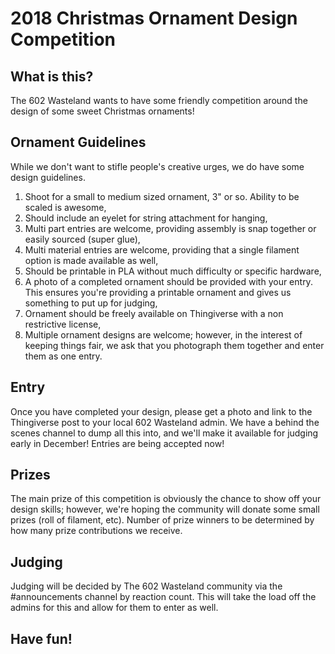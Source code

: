 # 2018 Christmas Ornament Design Competition

## What is this?
The 602 Wasteland wants to have some friendly competition around the design of some sweet Christmas ornaments!

## Ornament Guidelines
While we don't want to stifle people's creative urges, we do have some design guidelines.

1. Shoot for a small to medium sized ornament, 3" or so. Ability to be scaled is awesome,
2. Should include an eyelet for string attachment for hanging,
3. Multi part entries are welcome, providing assembly is snap together or easily sourced (super glue),
4. Multi material entries are welcome, providing that a single filament option is made available as well,
5. Should be printable in PLA without much difficulty or specific hardware,
6. A photo of a completed ornament should be provided with your entry. This ensures you're providing a printable ornament and gives us something to put up for judging,
7. Ornament should be freely available on Thingiverse with a non restrictive license,
8. Multiple ornament designs are welcome; however, in the interest of keeping things fair, we ask that you photograph them together and enter them as one entry.

## Entry
Once you have completed your design, please get a photo and link to the Thingiverse post to your local 602 Wasteland admin. We have a behind the scenes channel to dump all this into, and we'll make it available for judging early in December! Entries are being accepted now!

## Prizes
The main prize of this competition is obviously the chance to show off your design skills; however, we're hoping the community will donate some small prizes (roll of filament, etc). Number of prize winners to be determined by how many prize contributions we receive.

## Judging
Judging will be decided by The 602 Wasteland community via the #announcements channel by reaction count. This will take the load off the admins for this and allow for them to enter as well.

## Have fun!
